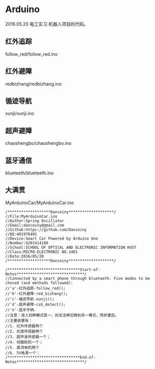 # Arduino
2016.05.20 电工实习 机器人项目的代码。
## 红外追踪
follow_red/follow_red.ino

## 红外避障
redbizhang/redbizhang.ino

## 循迹导航
xunji/xunji.ino

## 超声避障
chaoshengbo/chaoshengbo.ino

## 蓝牙通信
blueteeth/blueteeth.ino

## 大满贯
MyArduinoCar/MyArduinoCar.ino
```
/*******************Danceiny********************/
//File:MyArduinoCar.ino
//Author:Spring Oscillator
//Email:danceiny@gmail.com
//Github:https://github.com/Danceiny
//QQ:491976401
//Device:Smart Car Powered by Arduino Uno
//Number:U201414180
//School:SCHOOL OF OPTICAL AND ELECTRONIC INFORMATION HUST
//Class:MICRO-ELECTRONIC NO.1401
//Date:2016/05/20
/*******************Danceiny********************/

/********************************Start-of-Notes******************************/ 
//Connected by a smart phone through blueteeth. Five modes to be chosed (and methods followed):
//'a'-红外追踪-follow_red();
//'b'-红外避障-red_bizhang();
//'c'-循迹导航-xunji();
//'d'-超声避障-csb_detect();
//'e'-蓝牙手柄.
//注意：进入四种模式其一，则无法再切换到另一模式，除非重启。
//主要装置有：
//1. 红外传感器两个
//2. 灰度传感器两个
//3. 超声波传感器一个；
//4. 伺服舵机一个；
//5. 直流电机两个
//6. 5V电源一个；
/********************************End-of-Notes******************************/ 
```
